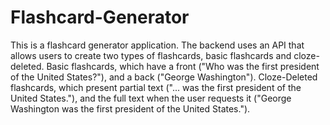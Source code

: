 # Flashcard-Generator
This is a flashcard generator application. The backend uses an API that allows users to create two types of flashcards, basic flashcards and cloze-deleted.  Basic flashcards, which have a front ("Who was the first president of the United States?"), and a back ("George Washington").  Cloze-Deleted flashcards, which present partial text ("... was the first president of the United States."), and the full text when the user requests it ("George Washington was the first president of the United States.").

